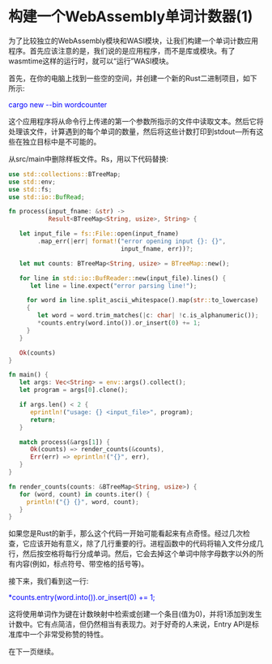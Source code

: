 # 构建一个WebAssembly单词计数器(1)

为了比较独立的WebAssembly模块和WASI模块，让我们构建一个单词计数应用程序。首先应该注意的是，我们说的是应用程序，而不是库或模块。有了wasmtime这样的运行时，就可以“运行”WASI模块。

首先，在你的电脑上找到一些空的空间，并创建一个新的Rust二进制项目，如下所示:

<font color=Blue>cargo new --bin wordcounter</font>

这个应用程序将从命令行上传递的第一个参数所指示的文件中读取文本。然后它将处理该文件，计算遇到的每个单词的数量，然后将这些计数打印到stdout—所有这些在独立目标中是不可能的。

从src/main中删除样板文件。Rs，用以下代码替换:

```rust
use std::collections::BTreeMap;
use std::env;
use std::fs;
use std::io::BufRead;

fn process(input_fname: &str) ->
           Result<BTreeMap<String, usize>, String> {

   let input_file = fs::File::open(input_fname)
        .map_err(|err| format!("error opening input {}: {}",
                               input_fname, err))?;

   let mut counts: BTreeMap<String, usize> = BTreeMap::new();

   for line in std::io::BufReader::new(input_file).lines() {
      let line = line.expect("error parsing line!");

     for word in line.split_ascii_whitespace().map(str::to_lowercase)
     {
        let word = word.trim_matches(|c: char| !c.is_alphanumeric());
        *counts.entry(word.into()).or_insert(0) += 1;
     }
   }

   Ok(counts)
}

fn main() {
   let args: Vec<String> = env::args().collect();
   let program = args[0].clone();

   if args.len() < 2 {
      eprintln!("usage: {} <input_file>", program);
      return;
   }

   match process(&args[1]) {
      Ok(counts) => render_counts(&counts),
      Err(err) => eprintln!("{}", err),
   }
}

fn render_counts(counts: &BTreeMap<String, usize>) {
   for (word, count) in counts.iter() {
     println!("{} {}", word, count);
   }
}
```

如果您是Rust的新手，那么这个代码一开始可能看起来有点奇怪。经过几次检查，它应该开始有意义，除了几行重要的行。进程函数中的代码将输入文件分成几行，然后按空格将每行分成单词。然后，它会去掉这个单词中除字母数字以外的所有内容(例如，标点符号、带空格的括号等)。

接下来，我们看到这一行:

<font color=Blue>*counts.entry(word.into()).or_insert(0) += 1;</font>

这将使用单词作为键在计数映射中检索或创建一个条目(值为0)，并将1添加到发生计数中。它有点简洁，但仍然相当有表现力。对于好奇的人来说，Entry API是标准库中一个非常受称赞的特性。

在下一页继续。
